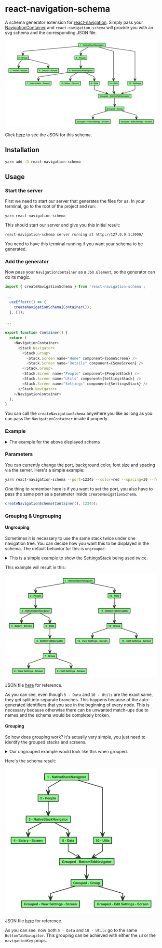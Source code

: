 # react-navigation-schema
A schema generator extension for [react-navigation](https://github.com/react-navigation/react-navigation). Simply pass your [NavigationContainer](https://reactnavigation.org/docs/navigation-container/) and `react-navigation-schema` will provide you with an svg schema and the corresponding JSON file.

<img src="./assets/main/react-navigation-schema.svg">

Click [here](https://github.com/dbilgin/react-navigation-schema/blob/master/assets/main/react-navigation-schema.json) to see the JSON for this schema.


## Installation

```bash
yarn add -D react-navigation-schema
```

## Usage

### Start the server

First we need to start our server that generates the files for us. In your terminal, go to the root of the project and run:

```bash
yarn react-navigation-schema
```

This should start our server and give you this initial result:

```bash
react-navigation-schema server running at http://127.0.0.1:3000/
```

You need to have this terminal running if you want your schema to be generated.

### Add the generator

Now pass your `NavigationContainer` as a `JSX.Element`, so the generator can do its magic.

```js
import { createNavigationSchema } from 'react-navigation-schema';

...
  useEffect(() => {
    createNavigationSchema(Container());
  }, []);

...

export function Container() {
  return (
    <NavigationContainer>
      <Stack.Navigator>
        <Stack.Group>
          <Stack.Screen name="Home" component={SomeScreen} />
          <Stack.Screen name="Details" component={SomeScreen} />
        </Stack.Group>
        <Stack.Screen name="People" component={PeopleStack} />
        <Stack.Screen name="Utils" component={SettingsStack} />
        <Stack.Screen name="Settings" component={SettingsStack} />
      </Stack.Navigator>
    </NavigationContainer>
  );
}
```

You can call the `createNavigationSchema` anywhere you like as long as you can pass the `NavigationContainer` inside it properly.

### Example

<details>
  <summary>The example for the above displayed schema</summary>

```js
import React, { useEffect } from 'react';
import type { Node } from 'react';
import { NavigationContainer } from '@react-navigation/native';
import { createNativeStackNavigator } from '@react-navigation/native-stack';
import SomeScreen from './screens/SomeScreen';
import PeopleStack from './screens/PeopleStack';
import SettingsStack from './screens/SettingsStack';
import { createNavigationSchema } from 'react-navigation-schema';

const MainStack = createNativeStackNavigator();
const People = createNativeStackNavigator();
const Tab = createBottomTabNavigator();

const App: () => Node = () => {
  useEffect(() => {
    createNavigationSchema(Container());
  }, []);

  return <Container />;
};

export default App;

export function Container() {
  return (
    <NavigationContainer>
      <MainStack.Navigator>
        <MainStack.Group>
          <MainStack.Screen name='Home' component={SomeScreen} />
          <MainStack.Screen name='Details' component={SomeScreen} />
        </MainStack.Group>
        <MainStack.Screen name='People' component={PeopleStack} />
        <MainStack.Screen name='Utils' component={SettingsStack} />
        <MainStack.Screen name='Settings' component={SettingsStack} />
      </MainStack.Navigator>
    </NavigationContainer>
  );
}

function PeopleStack() {
  return (
    <People.Navigator>
      <People.Screen name='Information' component={SomeScreen} />
      <People.Screen name='Salary' component={SomeScreen} />
      <People.Screen name='Data' component={SettingsStack} />
    </People.Navigator>
  );
}

function SettingsStack() {
  return (
    <Tab.Navigator id='Grouped'>
      <Tab.Group navigationKey='Grouped'>
        <Tab.Screen navigationKey='Grouped' name='View Settings' component={SomeScreen} />
        <Tab.Screen navigationKey='Grouped' name='Edit Settings' component={SomeScreen} />
      </Tab.Group>
    </Tab.Navigator>
  );
}

```
</details>

### Parameters

You can currently change the port, background color, font size and spacing via the server. Here's a simple example:

```bash
yarn react-navigation-schema --port=12345 --color=red --spacing=30 --fontSize=12
```

One thing to remember here is if you want to set the port, you also have to pass the same port as a parameter inside `createNavigationSchema`.

```js
createNavigationSchema(Container(), 12345);
```

### Grouping & Ungrouping

#### Ungrouping

Sometimes it is necessary to use the same stack twice under one navigation tree. You can decide how you want this to be displayed in the schema. The default behavior for this is `ungrouped`.

<details>
  <summary>This is a simple example to show the SettingsStack being used twice.</summary>

```js
export function Container() {
  return (
    <NavigationContainer>
      <Stack.Navigator>
        <Stack.Screen name="People" component={PeopleStack} />
        <Stack.Screen name="Utils" component={SettingsStack} />
      </Stack.Navigator>
    </NavigationContainer>
  );
}

function PeopleStack() {
  return (
    <People.Navigator>
      <People.Screen name="Salary" component={SomeScreen} />
      <People.Screen name="Data" component={SettingsStack} />
    </People.Navigator>
  );
}

function SettingsStack() {
  return (
    <Tab.Navigator>
      <Tab.Group>
        <Tab.Screen name="View Settings" component={SomeScreen} />
        <Tab.Screen name="Edit Settings" component={SomeScreen} />
      </Tab.Group>
    </Tab.Navigator>
  );
}
```
</details>

This example will result in this:

<img src="./assets/ungrouped/react-navigation-schema.svg">

JSON file [here](https://github.com/dbilgin/react-navigation-schema/blob/master/assets/ungrouped/react-navigation-schema.json) for reference.

As you can see, even though `5 - Data` and `10 - Utils` are the exact same, they get split into separate branches. This happens because of the auto-generated identifiers that you see in the beginning of every node. This is necessary because otherwise there can be unwanted match-ups due to names and the schema would be completely broken.

#### Grouping

So how does grouping work? It's actually very simple, you just need to identify the grouped stacks and screens.

<details>
  <summary>Our ungrouped example would look like this when grouped.</summary>

```js
export function NavCon() {
  return (
    <NavigationContainer>
      <Stack.Navigator>
        <Stack.Screen name="People" component={PeopleStack} />
        <Stack.Screen name="Utils" component={SettingsStack} />
      </Stack.Navigator>
    </NavigationContainer>
  );
}

function PeopleStack() {
  return (
    <People.Navigator>
      <People.Screen name="Salary" component={SomeScreen} />
      <People.Screen name="Data" component={SettingsStack} />
    </People.Navigator>
  );
}

function SettingsStack() {
  return (
    <Tab.Navigator id="Grouped">
      <Tab.Group navigationKey="Grouped">
        <Tab.Screen
          navigationKey="Grouped"
          name="View Settings"
          component={SomeScreen}
        />
        <Tab.Screen
          navigationKey="Grouped"
          name="Edit Settings"
          component={SomeScreen}
        />
      </Tab.Group>
    </Tab.Navigator>
  );
}
```
</details>

Here's the schema result:

<img src="./assets/grouped/react-navigation-schema.svg">

JSON file [here](https://github.com/dbilgin/react-navigation-schema/blob/master/assets/grouped/react-navigation-schema.json) for reference.

As you can see, now both `5 - Data` and `10 - Utils` go to the same `BottomTabNavigator`. This grouping can be achieved with either the `id` or the `navigationKey` props.
